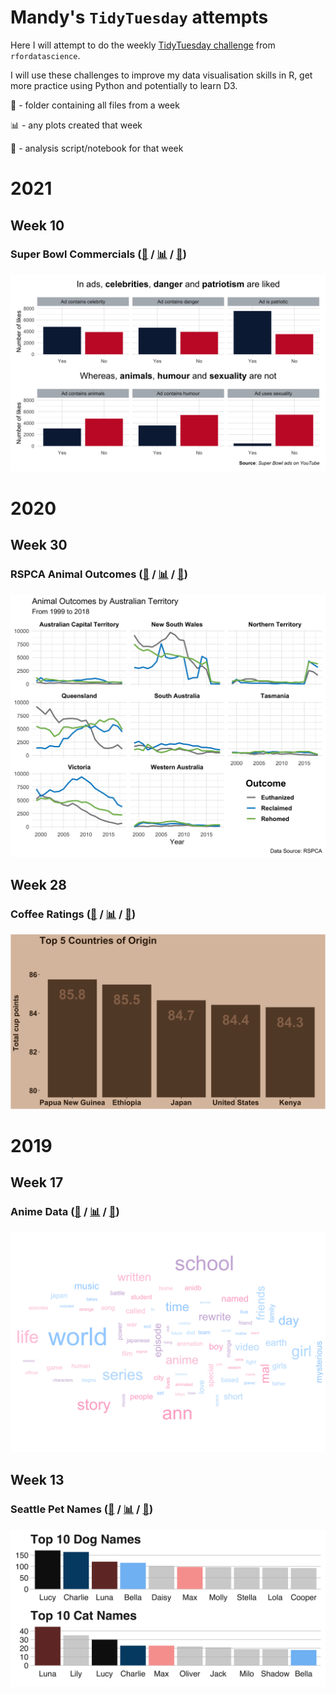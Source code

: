 # Mandy's `TidyTuesday` attempts

Here I will attempt to do the weekly [TidyTuesday challenge](https://github.com/rfordatascience/tidytuesday) from `rfordatascience`.

I will use these challenges to improve my data visualisation skills in R, get more practice using Python and potentially to learn D3.

📁 - folder containing all files from a week

📊 - any plots created that week

📃 - analysis script/notebook for that week 

# 2021

## Week 10

### Super Bowl Commercials ([📁](2021_wk10) / [📊](2021_wk10/plots/) / [📃](2021_wk10/superbowl_ads.Rmd))

![](2021_wk10/plots/ad_content.png)

# 2020

## Week 30

### RSPCA Animal Outcomes ([📁](2020_wk30) / [📊](2020_wk30/plots/) / [📃](2020_wk30/rspca_analysis.Rmd))

![](2020_wk30/plots/animal_outcomes.png)


## Week 28

### Coffee Ratings ([📁](2020_wk28) / [📊](2020_wk28/plots/) / [📃](2020_wk28/coffee_analysis.Rmd))

![](2020_wk28/plots/coffee_origin_plot.png)

# 2019

## Week 17

### Anime Data ([📁](2019_wk17) / [📊](2019_wk17/plots/) / [📃](2019_wk17/anime_fun.Rmd))

![](2019_wk17/plots/anime_synopsis_wordcloud.png)

## Week 13

### Seattle Pet Names ([📁](2019_wk13) / [📊](2019_wk13/plots/) / [📃](2019_wk13/seattle_pets.Rmd))

![](2019_wk13/plots/seattle_pet_names.png)
